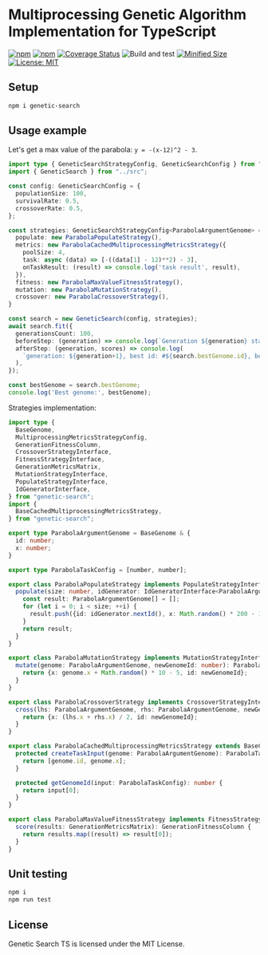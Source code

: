 # Multiprocessing Genetic Algorithm Implementation for TypeScript

[![npm](https://img.shields.io/npm/v/genetic-search.svg)](https://www.npmjs.com/package/genetic-search)
[![npm](https://img.shields.io/npm/dm/genetic-search.svg?style=flat)](https://www.npmjs.com/package/genetic-search)
[![Coverage Status](https://coveralls.io/repos/github/Smoren/genetic-search-ts/badge.svg?branch=master&rand=222)](https://coveralls.io/github/Smoren/genetic-search-ts?branch=master)
![Build and test](https://github.com/Smoren/genetic-search-ts/actions/workflows/test.yml/badge.svg)
[![Minified Size](https://badgen.net/bundlephobia/minzip/genetic-search)](https://bundlephobia.com/result?p=genetic-search)
[![License: MIT](https://img.shields.io/badge/License-MIT-yellow.svg)](https://opensource.org/licenses/MIT)

Setup
-----

```bash
npm i genetic-search
```

Usage example
-------------

Let's get a max value of the parabola: `y = -(x-12)^2 - 3`.

```typescript
import type { GeneticSearchStrategyConfig, GeneticSearchConfig } from "../src";
import { GeneticSearch } from "../src";

const config: GeneticSearchConfig = {
  populationSize: 100,
  survivalRate: 0.5,
  crossoverRate: 0.5,
};

const strategies: GeneticSearchStrategyConfig<ParabolaArgumentGenome> = {
  populate: new ParabolaPopulateStrategy(),
  metrics: new ParabolaCachedMultiprocessingMetricsStrategy({
    poolSize: 4,
    task: async (data) => [-((data[1] - 12)**2) - 3],
    onTaskResult: (result) => console.log('task result', result),
  }),
  fitness: new ParabolaMaxValueFitnessStrategy(),
  mutation: new ParabolaMutationStrategy(),
  crossover: new ParabolaCrossoverStrategy(),
}

const search = new GeneticSearch(config, strategies);
await search.fit({
  generationsCount: 100,
  beforeStep: (generation) => console.log(`Generation ${generation} started`),
  afterStep: (generation, scores) => console.log(
    `generation: ${generation+1}, best id: #${search.bestGenome.id}, best score: ${scores[0]}`,
  ),
});

const bestGenome = search.bestGenome;
console.log('Best genome:', bestGenome);
```

Strategies implementation:

```typescript
import type {
  BaseGenome,
  MultiprocessingMetricsStrategyConfig,
  GenerationFitnessColumn,
  CrossoverStrategyInterface,
  FitnessStrategyInterface,
  GenerationMetricsMatrix,
  MutationStrategyInterface,
  PopulateStrategyInterface,
  IdGeneratorInterface,
} from "genetic-search";
import {
  BaseCachedMultiprocessingMetricsStrategy,
} from "genetic-search";

export type ParabolaArgumentGenome = BaseGenome & {
  id: number;
  x: number;
}

export type ParabolaTaskConfig = [number, number];

export class ParabolaPopulateStrategy implements PopulateStrategyInterface<ParabolaArgumentGenome> {
  populate(size: number, idGenerator: IdGeneratorInterface<ParabolaArgumentGenome>): ParabolaArgumentGenome[] {
    const result: ParabolaArgumentGenome[] = [];
    for (let i = 0; i < size; ++i) {
      result.push({id: idGenerator.nextId(), x: Math.random() * 200 - 100});
    }
    return result;
  }
}

export class ParabolaMutationStrategy implements MutationStrategyInterface<ParabolaArgumentGenome> {
  mutate(genome: ParabolaArgumentGenome, newGenomeId: number): ParabolaArgumentGenome {
    return {x: genome.x + Math.random() * 10 - 5, id: newGenomeId};
  }
}

export class ParabolaCrossoverStrategy implements CrossoverStrategyInterface<ParabolaArgumentGenome> {
  cross(lhs: ParabolaArgumentGenome, rhs: ParabolaArgumentGenome, newGenomeId: number): ParabolaArgumentGenome {
    return {x: (lhs.x + rhs.x) / 2, id: newGenomeId};
  }
}

export class ParabolaCachedMultiprocessingMetricsStrategy extends BaseCachedMultiprocessingMetricsStrategy<ParabolaArgumentGenome, MultiprocessingMetricsStrategyConfig<ParabolaTaskConfig>, ParabolaTaskConfig> {
  protected createTaskInput(genome: ParabolaArgumentGenome): ParabolaTaskConfig {
    return [genome.id, genome.x];
  }

  protected getGenomeId(input: ParabolaTaskConfig): number {
    return input[0];
  }
}

export class ParabolaMaxValueFitnessStrategy implements FitnessStrategyInterface {
  score(results: GenerationMetricsMatrix): GenerationFitnessColumn {
    return results.map((result) => result[0]);
  }
}
```

Unit testing
------------

```bash
npm i
npm run test
```

License
-------

Genetic Search TS is licensed under the MIT License.
